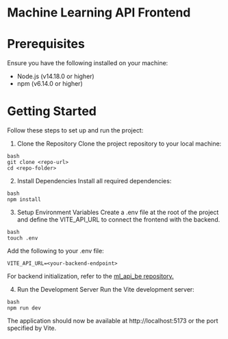 # Machine Learning API Frontend

# Prerequisites

Ensure you have the following installed on your machine:

- Node.js (v14.18.0 or higher)
- npm (v6.14.0 or higher)

# Getting Started

Follow these steps to set up and run the project:

1. Clone the Repository
   Clone the project repository to your local machine:

```
bash
git clone <repo-url>
cd <repo-folder>
```

2. Install Dependencies
   Install all required dependencies:

```
bash
npm install
```

3. Setup Environment Variables
   Create a .env file at the root of the project and define the VITE_API_URL to connect the frontend with the backend.

```
bash
touch .env
```

Add the following to your .env file:

```
VITE_API_URL=<your-backend-endpoint>
```

For backend initialization, refer to the [ml_api_be repository.](https://github.com/farhanfahreezy/ml_api_be)

4. Run the Development Server
   Run the Vite development server:

```
bash
npm run dev
```

The application should now be available at http://localhost:5173 or the port specified by Vite.

